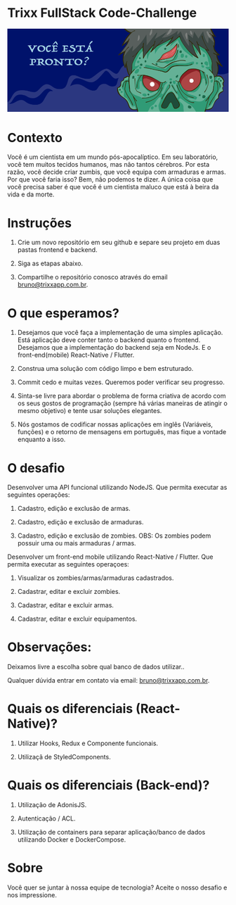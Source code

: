 # Trixx FullStack Code-Challenge


![Zombie](images/zombie.png)


# Contexto

Você é um cientista em um mundo pós-apocalíptico. Em seu laboratório, você tem muitos tecidos humanos, mas não tantos cérebros. Por esta razão, você decide criar zumbis, que você equipa com armaduras e armas. Por que você faria isso? Bem, não podemos te dizer. A única coisa que você precisa saber é que você é um cientista maluco que está à beira da vida e da morte.

# Instruções

1. Crie um novo repositório em seu github e separe seu projeto em duas pastas frontend e backend.

2. Siga as etapas abaixo.

3. Compartilhe o repositório conosco através do email bruno@trixxapp.com.br. 


# O que esperamos?

1. Desejamos que você faça a implementação de uma simples aplicação. Está aplicação deve conter
tanto o backend quanto o frontend. Desejamos que a implementação do backend seja em NodeJs. E o front-end(mobile) React-Native / Flutter. 

2. Construa uma solução com código limpo e bem estruturado.

3. Commit cedo e muitas vezes. Queremos poder verificar seu progresso.

4. Sinta-se livre para abordar o problema de forma criativa de acordo com os seus gostos de programação (sempre há várias maneiras de atingir o mesmo objetivo) e tente usar soluções elegantes.

5. Nós gostamos de codificar nossas aplicações em inglês (Variáveis, funções) e o retorno de mensagens em português, mas fique a vontade enquanto a isso.

# O desafio

Desenvolver uma API funcional utilizando NodeJS. Que permita executar as seguintes operações:

1. Cadastro, edição e exclusão de armas.

2. Cadastro, edição e exclusão de armaduras.

3. Cadastro, edição e exclusão de zombies. OBS: Os zombies podem possuir uma ou mais armaduras / armas.


Desenvolver um front-end mobile utilizando React-Native / Flutter. Que permita executar as seguintes operaçoes:

1. Visualizar os zombies/armas/armaduras cadastrados.

2. Cadastrar, editar e excluir zombies.

3. Cadastrar, editar e excluir armas.

4. Cadastrar, editar e excluir equipamentos.


# Observações:

Deixamos livre a escolha sobre qual banco de dados utilizar..

Qualquer dúvida entrar em contato via email: bruno@trixxapp.com.br.

# Quais os diferenciais (React-Native)?

1. Utilizar Hooks, Redux e Componente funcionais.

2. Utilizaçã de StyledComponents.

# Quais os diferenciais (Back-end)?

1. Utilização de AdonisJS.

2. Autenticação / ACL.

3. Utilização de containers para separar aplicação/banco de dados utilizando Docker e DockerCompose.


# Sobre
Você quer se juntar à nossa equipe de tecnologia? Aceite o nosso desafio e nos impressione.

